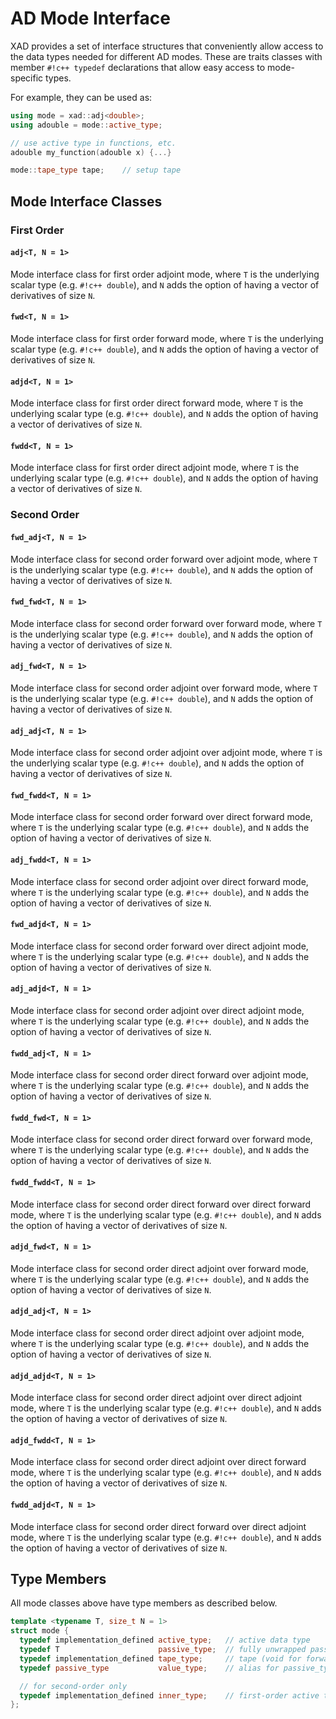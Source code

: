 # AD Mode Interface

XAD provides a set of interface structures that conveniently allow access
to the data types needed for different AD modes.
These are traits classes with member `#!c++ typedef` declarations
that allow easy access to mode-specific types.

For example, they can be used as:

```c++
using mode = xad::adj<double>;
using adouble = mode::active_type;

// use active type in functions, etc.
adouble my_function(adouble x) {...}

mode::tape_type tape;    // setup tape
```

## Mode Interface Classes

### First Order

#### `adj<T, N = 1>`

Mode interface class for first order adjoint mode, where `T` is the underlying scalar type (e.g. `#!c++ double`),
and `N` adds the option of having a vector of derivatives of size `N`.

#### `fwd<T, N = 1>`

Mode interface class for first order forward mode, where `T` is the underlying scalar type (e.g. `#!c++ double`),
and `N` adds the option of having a vector of derivatives of size `N`.

#### `adjd<T, N = 1>`

Mode interface class for first order direct forward mode, where `T` is the underlying scalar type (e.g. `#!c++ double`),
and `N` adds the option of having a vector of derivatives of size `N`.

#### `fwdd<T, N = 1>`

Mode interface class for first order direct adjoint mode, where `T` is the underlying scalar type (e.g. `#!c++ double`),
and `N` adds the option of having a vector of derivatives of size `N`.

### Second Order

#### `fwd_adj<T, N = 1>`

Mode interface class for second order forward over adjoint mode, where `T` is the underlying scalar type (e.g. `#!c++ double`),
and `N` adds the option of having a vector of derivatives of size `N`.

#### `fwd_fwd<T, N = 1>`

Mode interface class for second order forward over forward mode, where `T` is the underlying scalar type (e.g. `#!c++ double`),
and `N` adds the option of having a vector of derivatives of size `N`.

#### `adj_fwd<T, N = 1>`

Mode interface class for second order adjoint over forward mode, where `T` is the underlying scalar type (e.g. `#!c++ double`),
and `N` adds the option of having a vector of derivatives of size `N`.

#### `adj_adj<T, N = 1>`

Mode interface class for second order adjoint over adjoint mode, where `T` is the underlying scalar type (e.g. `#!c++ double`),
and `N` adds the option of having a vector of derivatives of size `N`.

#### `fwd_fwdd<T, N = 1>`

Mode interface class for second order forward over direct forward mode, where `T` is the underlying scalar type
(e.g. `#!c++ double`), and `N` adds the option of having a vector of derivatives of size `N`.

#### `adj_fwdd<T, N = 1>`

Mode interface class for second order adjoint over direct forward mode, where `T` is the underlying scalar type
(e.g. `#!c++ double`), and `N` adds the option of having a vector of derivatives of size `N`.

#### `fwd_adjd<T, N = 1>`

Mode interface class for second order forward over direct adjoint mode, where `T` is the underlying scalar type
(e.g. `#!c++ double`), and `N` adds the option of having a vector of derivatives of size `N`.

#### `adj_adjd<T, N = 1>`

Mode interface class for second order adjoint over direct adjoint mode, where `T` is the underlying scalar type
(e.g. `#!c++ double`), and `N` adds the option of having a vector of derivatives of size `N`.

#### `fwdd_adj<T, N = 1>`

Mode interface class for second order direct forward over adjoint mode, where `T` is the underlying scalar type
(e.g. `#!c++ double`), and `N` adds the option of having a vector of derivatives of size `N`.

#### `fwdd_fwd<T, N = 1>`

Mode interface class for second order direct forward over forward mode, where `T` is the underlying scalar type
(e.g. `#!c++ double`), and `N` adds the option of having a vector of derivatives of size `N`.

#### `fwdd_fwdd<T, N = 1>`

Mode interface class for second order direct forward over direct forward mode, where `T` is the underlying scalar type
(e.g. `#!c++ double`), and `N` adds the option of having a vector of derivatives of size `N`.

#### `adjd_fwd<T, N = 1>`

Mode interface class for second order direct adjoint over forward mode, where `T` is the underlying scalar type
(e.g. `#!c++ double`), and `N` adds the option of having a vector of derivatives of size `N`.

#### `adjd_adj<T, N = 1>`

Mode interface class for second order direct adjoint over adjoint mode, where `T` is the underlying scalar type
(e.g. `#!c++ double`), and `N` adds the option of having a vector of derivatives of size `N`.

#### `adjd_adjd<T, N = 1>`

Mode interface class for second order direct adjoint over direct adjoint mode, where `T` is the underlying
scalar type (e.g. `#!c++ double`), and `N` adds the option of having a vector of derivatives of size `N`.

#### `adjd_fwdd<T, N = 1>`

Mode interface class for second order direct adjoint over direct forward mode, where `T` is the underlying
scalar type (e.g. `#!c++ double`), and `N` adds the option of having a vector of derivatives of size `N`.

#### `fwdd_adjd<T, N = 1>`

Mode interface class for second order direct forward over direct adjoint mode, where `T` is the underlying
scalar type (e.g. `#!c++ double`), and `N` adds the option of having a vector of derivatives of size `N`.

## Type Members

All mode classes above have type members as described below.

```c++
template <typename T, size_t N = 1>
struct mode {
  typedef implementation_defined active_type;   // active data type
  typedef T                      passive_type;  // fully unwrapped passive type
  typedef implementation_defined tape_type;     // tape (void for forward mode)
  typedef passive_type           value_type;    // alias for passive_type

  // for second-order only
  typedef implementation_defined inner_type;    // first-order active type
};
```
